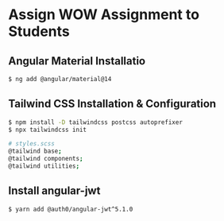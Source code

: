 # Assign WOW Assignment to Students

## Angular Material Installatio

```bash
$ ng add @angular/material@14
```

## Tailwind CSS Installation & Configuration

```bash
$ npm install -D tailwindcss postcss autoprefixer
$ npx tailwindcss init

# styles.scss
@tailwind base;
@tailwind components;
@tailwind utilities;
```

## Install angular-jwt

```bash
$ yarn add @auth0/angular-jwt^5.1.0
```
